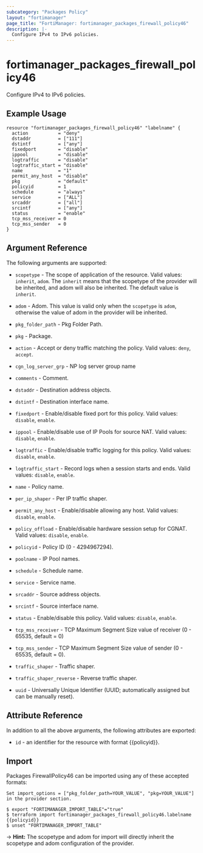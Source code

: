 ```yaml
---
subcategory: "Packages Policy"
layout: "fortimanager"
page_title: "FortiManager: fortimanager_packages_firewall_policy46"
description: |-
  Configure IPv4 to IPv6 policies.
---
```


# fortimanager_packages_firewall_policy46
Configure IPv4 to IPv6 policies.

## Example Usage

```hcl
resource "fortimanager_packages_firewall_policy46" "labelname" {
  action           = "deny"
  dstaddr          = ["111"]
  dstintf          = ["any"]
  fixedport        = "disable"
  ippool           = "disable"
  logtraffic       = "disable"
  logtraffic_start = "disable"
  name             = "1"
  permit_any_host  = "disable"
  pkg              = "default"
  policyid         = 1
  schedule         = "always"
  service          = ["ALL"]
  srcaddr          = ["all"]
  srcintf          = ["any"]
  status           = "enable"
  tcp_mss_receiver = 0
  tcp_mss_sender   = 0
}
```

## Argument Reference


The following arguments are supported:

* `scopetype` - The scope of application of the resource. Valid values: `inherit`, `adom`. The `inherit` means that the scopetype of the provider will be inherited, and adom will also be inherited. The default value is `inherit`.
* `adom` - Adom. This value is valid only when the `scopetype` is `adom`, otherwise the value of adom in the provider will be inherited.
* `pkg_folder_path` - Pkg Folder Path.
* `pkg` - Package.

* `action` - Accept or deny traffic matching the policy. Valid values: `deny`, `accept`.

* `cgn_log_server_grp` - NP log server group name
* `comments` - Comment.
* `dstaddr` - Destination address objects.
* `dstintf` - Destination interface name.
* `fixedport` - Enable/disable fixed port for this policy. Valid values: `disable`, `enable`.

* `ippool` - Enable/disable use of IP Pools for source NAT. Valid values: `disable`, `enable`.

* `logtraffic` - Enable/disable traffic logging for this policy. Valid values: `disable`, `enable`.

* `logtraffic_start` - Record logs when a session starts and ends. Valid values: `disable`, `enable`.

* `name` - Policy name.
* `per_ip_shaper` - Per IP traffic shaper.
* `permit_any_host` - Enable/disable allowing any host. Valid values: `disable`, `enable`.

* `policy_offload` - Enable/disable hardware session setup for CGNAT. Valid values: `disable`, `enable`.

* `policyid` - Policy ID (0 - 4294967294).
* `poolname` - IP Pool names.
* `schedule` - Schedule name.
* `service` - Service name.
* `srcaddr` - Source address objects.
* `srcintf` - Source interface name.
* `status` - Enable/disable this policy. Valid values: `disable`, `enable`.

* `tcp_mss_receiver` - TCP Maximum Segment Size value of receiver (0 - 65535, default = 0)
* `tcp_mss_sender` - TCP Maximum Segment Size value of sender (0 - 65535, default = 0).
* `traffic_shaper` - Traffic shaper.
* `traffic_shaper_reverse` - Reverse traffic shaper.
* `uuid` - Universally Unique Identifier (UUID; automatically assigned but can be manually reset).


## Attribute Reference

In addition to all the above arguments, the following attributes are exported:
* `id` - an identifier for the resource with format {{policyid}}.

## Import

Packages FirewallPolicy46 can be imported using any of these accepted formats:
```
Set import_options = ["pkg_folder_path=YOUR_VALUE", "pkg=YOUR_VALUE"] in the provider section.

$ export "FORTIMANAGER_IMPORT_TABLE"="true"
$ terraform import fortimanager_packages_firewall_policy46.labelname {{policyid}}
$ unset "FORTIMANAGER_IMPORT_TABLE"
```
-> **Hint:** The scopetype and adom for import will directly inherit the scopetype and adom configuration of the provider.
